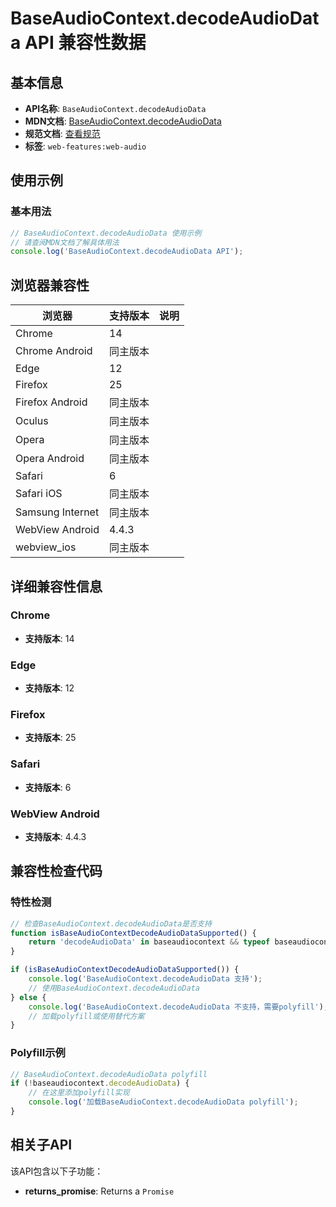 # BaseAudioContext.decodeAudioData API 兼容性数据

## 基本信息

- **API名称**: `BaseAudioContext.decodeAudioData`
- **MDN文档**: [BaseAudioContext.decodeAudioData](https://developer.mozilla.org/docs/Web/API/BaseAudioContext/decodeAudioData)
- **规范文档**: [查看规范](https://webaudio.github.io/web-audio-api/#dom-baseaudiocontext-decodeaudiodata)
- **标签**: `web-features:web-audio`

## 使用示例

### 基本用法

```javascript
// BaseAudioContext.decodeAudioData 使用示例
// 请查阅MDN文档了解具体用法
console.log('BaseAudioContext.decodeAudioData API');
```

## 浏览器兼容性

| 浏览器 | 支持版本 | 说明 |
|--------|----------|------|
| Chrome | 14 |  |
| Chrome Android | 同主版本 |  |
| Edge | 12 |  |
| Firefox | 25 |  |
| Firefox Android | 同主版本 |  |
| Oculus | 同主版本 |  |
| Opera | 同主版本 |  |
| Opera Android | 同主版本 |  |
| Safari | 6 |  |
| Safari iOS | 同主版本 |  |
| Samsung Internet | 同主版本 |  |
| WebView Android | 4.4.3 |  |
| webview_ios | 同主版本 |  |

## 详细兼容性信息

### Chrome

- **支持版本**: 14

### Edge

- **支持版本**: 12

### Firefox

- **支持版本**: 25

### Safari

- **支持版本**: 6

### WebView Android

- **支持版本**: 4.4.3

## 兼容性检查代码

### 特性检测

```javascript
// 检查BaseAudioContext.decodeAudioData是否支持
function isBaseAudioContextDecodeAudioDataSupported() {
    return 'decodeAudioData' in baseaudiocontext && typeof baseaudiocontext.decodeAudioData === 'function';
}

if (isBaseAudioContextDecodeAudioDataSupported()) {
    console.log('BaseAudioContext.decodeAudioData 支持');
    // 使用BaseAudioContext.decodeAudioData
} else {
    console.log('BaseAudioContext.decodeAudioData 不支持，需要polyfill');
    // 加载polyfill或使用替代方案
}
```

### Polyfill示例

```javascript
// BaseAudioContext.decodeAudioData polyfill
if (!baseaudiocontext.decodeAudioData) {
    // 在这里添加polyfill实现
    console.log('加载BaseAudioContext.decodeAudioData polyfill');
}
```

## 相关子API

该API包含以下子功能：

- **returns_promise**: Returns a `Promise`

